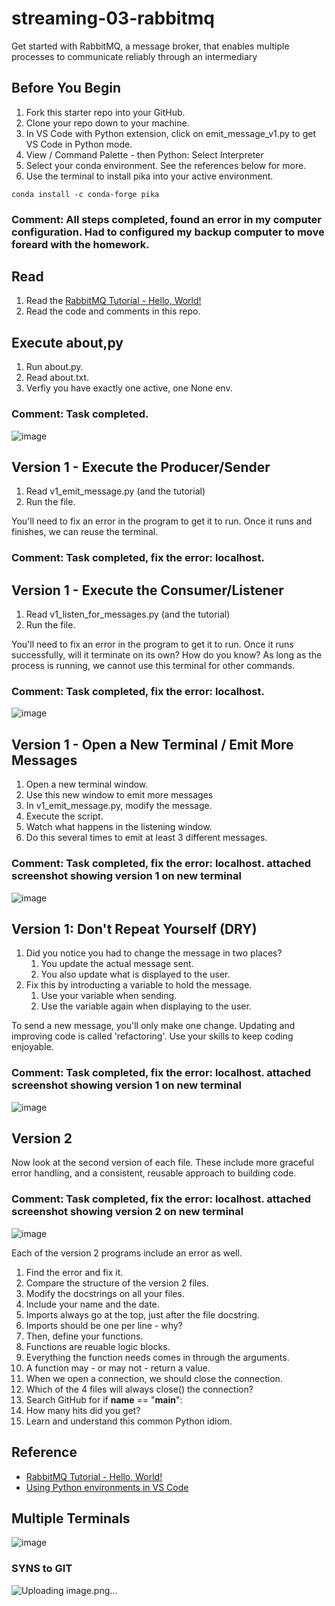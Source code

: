 # streaming-03-rabbitmq

Get started with RabbitMQ, a message broker, that enables multiple processes to communicate reliably through an intermediary

## Before You Begin

1. Fork this starter repo into your GitHub.
1. Clone your repo down to your machine.
1. In VS Code with Python extension, click on emit_message_v1.py to get VS Code in Python mode.
1. View / Command Palette - then Python: Select Interpreter
1. Select your conda environment. See the references below for more.
1. Use the terminal to install pika into your active environment. 

`conda install -c conda-forge pika`

###  Comment: All steps completed, found an error in my computer configuration.  Had to configured my backup computer to move foreard with the homework.

## Read

1. Read the [RabbitMQ Tutorial - Hello, World!](https://www.rabbitmq.com/tutorials/tutorial-one-python.html)
1. Read the code and comments in this repo.

## Execute about,py

1. Run about.py.
1. Read about.txt. 
1. Verfiy you have exactly one active, one None env.

### Comment: Task completed.
![image](https://user-images.githubusercontent.com/111456228/216670668-ec0ed90d-e6fa-4079-aa71-a582e90d5cf1.png)

## Version 1 - Execute the Producer/Sender

1. Read v1_emit_message.py (and the tutorial)
1. Run the file. 

You'll need to fix an error in the program to get it to run.
Once it runs and finishes, we can reuse the terminal.

### Comment: Task completed, fix the error: localhost.



## Version 1 - Execute the Consumer/Listener

1. Read v1_listen_for_messages.py (and the tutorial)
1. Run the file.

You'll need to fix an error in the program to get it to run.
Once it runs successfully, will it terminate on its own? How do you know? 
As long as the process is running, we cannot use this terminal for other commands. 

### Comment: Task completed, fix the error: localhost.

![image](https://user-images.githubusercontent.com/111456228/216669877-86442cf1-37fd-4b57-beea-accfc6f5bddc.png)


## Version 1 - Open a New Terminal / Emit More Messages

1. Open a new terminal window.
1. Use this new window to emit more messages
1. In v1_emit_message.py, modify the message. 
1. Execute the script. 
1. Watch what happens in the listening window.
1. Do this several times to emit at least 3 different messages.

### Comment: Task completed, fix the error: localhost. attached screenshot showing version 1 on new terminal

![image](https://user-images.githubusercontent.com/111456228/216669424-5767e0d5-7892-4010-b7b8-57a39057840e.png)


## Version 1: Don't Repeat Yourself (DRY)

1. Did you notice you had to change the message in two places?
    1. You update the actual message sent. 
    1. You also update what is displayed to the user. 
1. Fix this by introducting a variable to hold the message. 
    1. Use your variable when sending. 
    1. Use the variable again when displaying to the user. 

To send a new message, you'll only make one change.
Updating and improving code is called 'refactoring'. 
Use your skills to keep coding enjoyable. 

### Comment: Task completed, fix the error: localhost. attached screenshot showing version 1 on new terminal
![image](https://user-images.githubusercontent.com/111456228/216670015-70b9527a-2464-449f-9176-372de18b590f.png)


## Version 2

Now look at the second version of each file.
These include more graceful error handling,
and a consistent, reusable approach to building code.

### Comment: Task completed, fix the error: localhost. attached screenshot showing version 2 on new terminal
![image](https://user-images.githubusercontent.com/111456228/216670913-6aa3ca30-ea2c-4ede-999a-1df3550c19d3.png)


Each of the version 2 programs include an error as well. 

1. Find the error and fix it. 
1. Compare the structure of the version 2 files. 
1. Modify the docstrings on all your files.
1. Include your name and the date.
1. Imports always go at the top, just after the file docstring.
1. Imports should be one per line - why?
1. Then, define your functions.
1. Functions are reuable logic blocks.
1. Everything the function needs comes in through the arguments.
1. A function may - or may not - return a value. 
1. When we open a connection, we should close the connection. 
1. Which of the 4 files will always close() the connection?
1. Search GitHub for if __name__ == "__main__":
1. How many hits did you get? 
1. Learn and understand this common Python idiom.

## Reference

- [RabbitMQ Tutorial - Hello, World!](https://www.rabbitmq.com/tutorials/tutorial-one-python.html)
- [Using Python environments in VS Code](https://code.visualstudio.com/docs/python/environments)

## Multiple Terminals

![image](https://user-images.githubusercontent.com/111456228/216678434-e6ff97fb-16ef-4aff-900d-614f8575c33a.png)

### SYNS to GIT

![Uploading image.png…]()
